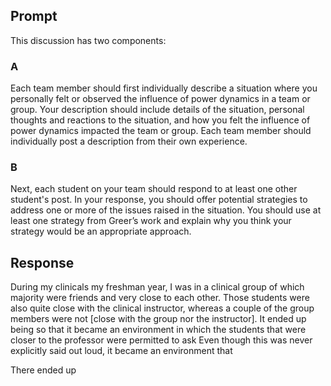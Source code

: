 ## Prompt
This discussion has two components: 
### A
Each team member should first individually describe a situation where you personally felt or observed the influence of power dynamics in a team or group. Your description should include details of the situation, personal thoughts and reactions to the situation, and how you felt the influence of power dynamics impacted the team or group. Each team member should individually post a description from their own experience. 
### B
Next, each student on your team should respond to at least one other student's post. In your response, you should offer potential strategies to address one or more of the issues raised in the situation. You should use at least one strategy from Greer’s work and explain why you think your strategy would be an appropriate approach.
## Response
During my clinicals my freshman year, I was in a clinical group of which majority were friends and very close to each other. Those students were also quite close with the clinical instructor, whereas a couple of the group members were not [close with the group nor the instructor]. It ended up being so that it became an environment in which the students that were closer to the professor were permitted to ask 
Even though this was never explicitly said out loud, it became an environment that 

There ended up 
